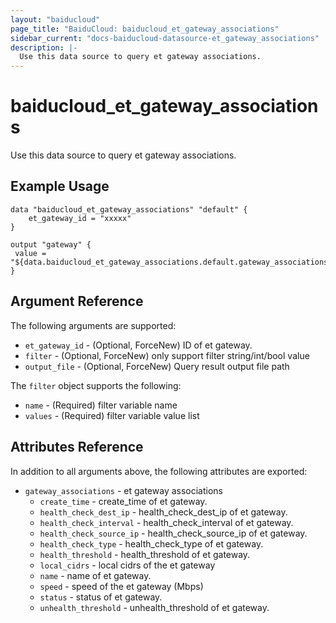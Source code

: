 ```yaml
---
layout: "baiducloud"
page_title: "BaiduCloud: baiducloud_et_gateway_associations"
sidebar_current: "docs-baiducloud-datasource-et_gateway_associations"
description: |-
  Use this data source to query et gateway associations.
---
```


# baiducloud_et_gateway_associations

Use this data source to query et gateway associations.

## Example Usage

```hcl
data "baiducloud_et_gateway_associations" "default" {
	et_gateway_id = "xxxxx"
}

output "gateway" {
 value = "${data.baiducloud_et_gateway_associations.default.gateway_associations}"
}
```

## Argument Reference

The following arguments are supported:

* `et_gateway_id` - (Optional, ForceNew) ID of et gateway.
* `filter` - (Optional, ForceNew) only support filter string/int/bool value
* `output_file` - (Optional, ForceNew) Query result output file path

The `filter` object supports the following:

* `name` - (Required) filter variable name
* `values` - (Required) filter variable value list

## Attributes Reference

In addition to all arguments above, the following attributes are exported:

* `gateway_associations` - et gateway associations
  * `create_time` - create_time of et gateway.
  * `health_check_dest_ip` - health_check_dest_ip of et gateway.
  * `health_check_interval` - health_check_interval of et gateway.
  * `health_check_source_ip` - health_check_source_ip of et gateway.
  * `health_check_type` - health_check_type of et gateway.
  * `health_threshold` - health_threshold of et gateway.
  * `local_cidrs` - local cidrs of the et gateway
  * `name` - name of et gateway.
  * `speed` - speed of the et gateway (Mbps)
  * `status` - status of et gateway.
  * `unhealth_threshold` - unhealth_threshold of et gateway.


